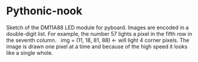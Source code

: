 # Pythonic-nook
Sketch of the DM11A88 LED module for pyboard. Images are encoded in a double-digit list. For example,
the number 57 lights a pixel in the fifth row in the seventh column.
  img = (11, 18, 81, 88)  <- will light 4 corner pixels. 
  The image is drawn one pixel at a time and because of the high speed it looks like a single whole.
